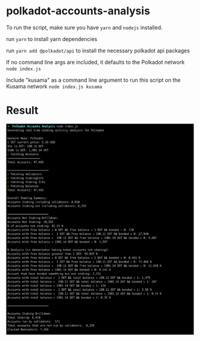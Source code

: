 # polkadot-accounts-analysis

To run the script, make sure you have `yarn` and `nodejs` installed.

run `yarn` to install yarn dependencies

run `yarn add @polkadot/api` to install the necessary polkadot api packages

If no command line args are included, it defaults to the Polkadot network
`node index.js`

Include "kusama" as a command line argument to run this script on the Kusama network
`node index.js kusama`

# Result

![Polkadot Account Analysis](images/output.png)
